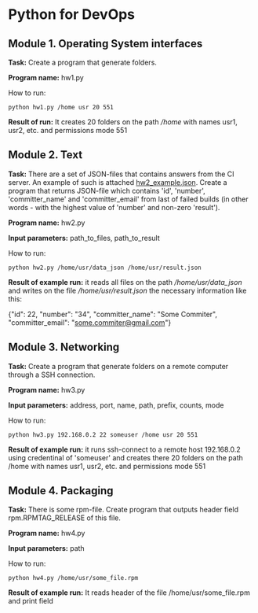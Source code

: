 # Python for DevOps
## Module 1. Operating System interfaces
**Task:** Create a program that generate folders.

**Program name:** hw1.py

How to run:
```
python hw1.py /home usr 20 551
```
**Result of run:** It creates 20 folders on the path */home* with names usr1, usr2, etc. and permissions mode 551
## Module 2. Text
**Task:** There are a set of JSON-files that contains answers from the CI server. An example of such is attached [hw2_example.json](https://softserve.academy/pluginfile.php/11775/mod_assign/intro/hw2_example.json). Create a program that returns JSON-file which contains 'id', 'number', 'committer_name' and 'committer_email' from last of failed builds (in other words - with the highest value of 'number' and non-zero 'result').

**Program name:** hw2.py

**Input parameters:** path_to_files, path_to_result

How to run:
```
python hw2.py /home/usr/data_json /home/usr/result.json
```
**Result of example run:** it reads all files on the path */home/usr/data_json* and writes on the file */home/usr/result.json* the necessary information like this:

{"id": 22, "number": "34", "committer_name": "Some Commiter", "committer_email": "some.commiter@gmail.com"}
## Module 3. Networking
**Task:** Create a program that generate folders on a remote computer through a SSH connection.

**Program name:** hw3.py

**Input parameters:** address, port, name, path, prefix, counts, mode

How to run:
```
python hw3.py 192.168.0.2 22 someuser /home usr 20 551
```
**Result of example run:** it runs ssh-connect to a remote host 192.168.0.2 using credentinal of 'someuser' and creates there 20 folders on the path /home with names usr1, usr2, etc. and permissions mode 551

## Module 4. Packaging
**Task:** There is some rpm-file. Create program that outputs header field rpm.RPMTAG_RELEASE of this file.

**Program name:** hw4.py

**Input parameters:** path

How to run:
```
python hw4.py /home/usr/some_file.rpm
```
**Result of example run:** It reads header of the file /home/usr/some_file.rpm and print field
